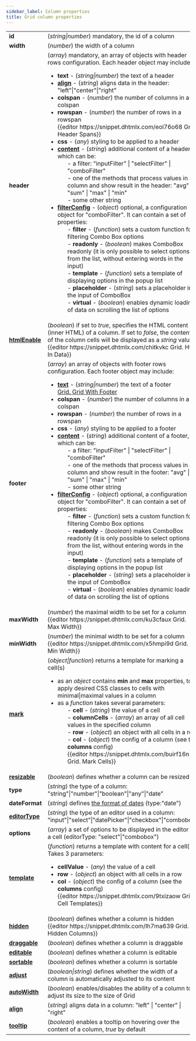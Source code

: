 ```yaml
---
sidebar_label: Column properties
title: Grid column properties
---
```


<table class="webixdoc_links">
	<tbody>
        <tr>
			<td class="webixdoc_links0"><b>id</b></td>
			<td>(<i>string|number</i>) mandatory, the id of a column</td>
		</tr>
        <tr>
			<td class="webixdoc_links0"><b>width</b></td>
			<td>(<i>number</i>) the width of a column</td>
		</tr>
        <tr>
			<td class="webixdoc_links0"><b>header</b></td>
			<td>(<i>array</i>) mandatory, an array of objects with header rows configuration. Each header object may include:
            <ul>
            <li><b>text</b> - (<i>string|number</i>) the text of a header</li>
            <li><a href="https://docs.dhtmlx.com/suite/grid__configuration.html#alignment"><b>align</b></a> - (<i>string</i>) aligns data in the header: "left"|"center"|"right"</li>
            <li><b>colspan</b> - (<i>number</i>) the number of columns in a colspan</li>
            <li><b>rowspan</b> - (<i>number</i>) the number of rows in a rowspan <br/> {{editor	https://snippet.dhtmlx.com/eol76o68	Grid. Header Spans}}</li>
            <li><b>css</b> - (<i>any</i>) styling to be applied to a header</li>
            <li><a href="https://docs.dhtmlx.com/suite/grid__configuration.html#headerfootercontent"><b>content</b></a> - (<i>string</i>) additional content of a header, which can be:
            <ol>- a filter: "inputFilter" | "selectFilter" | "comboFilter"</ol>
            <ol>- one of the methods that process values in a column and show result in the header: "avg" | "sum" | "max" | "min" </ol>
            <ol>- some other string</ol>
            </li>
            <li><a href="https://docs.dhtmlx.com/suite/grid__configuration.html#headerfootercontent"><b>filterConfig</b></a> - (<i>object</i>) optional, a configuration object for "comboFilter". It can contain a set of properties:
            <ol>- <b>filter</b> - (<i>function</i>) sets a custom function for filtering Combo Box options</ol>
            <ol>- <b>readonly</b> - (<i>boolean</i>) makes ComboBox readonly (it is only possible to select options from the list, without entering words in the input)</ol>
            <ol>- <b>template</b> - (<i>function</i>) sets a template of displaying options in the popup list</ol>
            <ol>- <b>placeholder</b> - (<i>string</i>) sets a placeholder in the input of ComboBox</ol>
            <ol>- <b>virtual</b> - (<i>boolean</i>) enables dynamic loading of data on scrolling the list of options</ol>
            </li>
            </ul>
            </td>
		</tr>
        <tr>
			<td class="webixdoc_links0"><a href="https://docs.dhtmlx.com/suite/grid__configuration.html#htmlcontentofgridcolumns"><b>htmlEnable</b></a></td>
			<td>(<i>boolean</i>) if set to <i>true</i>, specifies the HTML content (inner HTML) of a column. If set to <i>false</i>, the content of the column cells will be displayed as a <i>string</i> value <br/> {{editor	https://snippet.dhtmlx.com/chitkvkc	Grid. Html In Data}}</td>
		</tr>
        <tr>
			<td class="webixdoc_links0"><b>footer</b></td>
			<td>(<i>array</i>) an array of objects with footer rows configuration. Each footer object may include:
            <ul>
            <li><a href="https://docs.dhtmlx.com/suite/grid__customization.html#stylingfootercells"><b>text</b></a> - (<i>string|number</i>) the text of a footer <br/> <a href="https://snippet.dhtmlx.com/9jl55ep7" target="_blank">Grid. Grid With Footer</a></li>
            <li><b>colspan</b> - (<i>number</i>) the number of columns in a colspan</li>
            <li><b>rowspan</b> - (<i>number</i>) the number of rows in a rowspan</li>
            <li><b>css</b> - (<i>any</i>) styling to be applied to a footer</li>
            <li><a href="https://docs.dhtmlx.com/suite/grid__configuration.html#headerfootercontent"><b>content</b></a> - (<i>string</i>) additional content of a footer, which can be:
            <ol>- a filter: "inputFilter" | "selectFilter" | "comboFilter"</ol>
            <ol>- one of the methods that process values in a column and show result in the footer: "avg" | "sum" | "max" | "min" </ol>
            <ol>- some other string</ol>
            </li>
            <li><a href="https://docs.dhtmlx.com/suite/grid__configuration.html#headerfootercontent"><b>filterConfig</b></a> - (<i>object</i>) optional, a configuration object for "comboFilter". It can contain a set of properties:
            <ol>- <b>filter</b> - (<i>function</i>) sets a custom function for filtering Combo Box options</ol>
            <ol>- <b>readonly</b> - (<i>boolean</i>) makes ComboBox readonly (it is only possible to select options from the list, without entering words in the input)</ol>
            <ol>- <b>template</b> - (<i>function</i>) sets a template of displaying options in the popup list</ol>
            <ol>- <b>placeholder</b> - (<i>string</i>) sets a placeholder in the input of ComboBox</ol>
            <ol>- <b>virtual</b> - (<i>boolean</i>) enables dynamic loading of data on scrolling the list of options</ol>
            </li>
            </ul>
            </td>
		</tr>
        <tr>
			<td class="webixdoc_links0"><b>maxWidth</b></td>
			<td>(<i>number</i>) the maximal width to be set for a column <br/> {{editor	https://snippet.dhtmlx.com/ku3cfaux	Grid. Max Width}}</td>
		</tr>
        <tr>
			<td class="webixdoc_links0"><b>minWidth</b></td>
			<td>(<i>number</i>) the minimal width to be set for a column <br/> {{editor	https://snippet.dhtmlx.com/x5hmpi9d	Grid. Min Width}}</td>
		</tr>
        <tr>
			<td class="webixdoc_links0"><a href="https://docs.dhtmlx.com/suite/grid__customization.html#addingcustommarkstocells"><b>mark</b></a></td>
			<td>(<i>object|function</i>) returns a template for marking a cell(s)
            <ul><li>as an <i>object</i> contains <b>min</b> and <b>max</b> properties, to apply desired CSS classes to cells with minimal|maximal values in a column </li>
            <li>as a <i>function</i> takes several parameters:
            <ol>- <b>cell</b> - (<i>string</i>) the value of a cell</ol>
            <ol>- <b>columnCells</b> - (<i>array</i>) an array of all cell values in the specified column</ol>
            <ol>- <b>row</b> - (<i>object</i>) an object with all cells in a row</ol>
            <ol>- <b>col</b> - (<i>object</i>) the config of a column (see the <b>columns</b> config) <br/>{{editor	https://snippet.dhtmlx.com/buirf16n	Grid. Mark Cells}}</ol>
            </li></ul>
            </td>
		</tr>
        <tr>
			<td class="webixdoc_links0"><a href="https://docs.dhtmlx.com/suite/grid__configuration.html#resizing"><b>resizable</b></a></td>
			<td>(<i>boolean</i>) defines whether a column can be resized</td>
		</tr>
        <tr>
			<td class="webixdoc_links0"><b>type</b></td>
			<td>(<i>string</i>) the type of a column: "string"|"number"|"boolean"|"any"|"date"</td>
		</tr>
        <tr>
			<td class="webixdoc_links0"><b>dateFormat</b></td>
			<td>(<i>string</i>) defines <a href="https://docs.dhtmlx.com/suite/calendar__api__calendar_dateformat_config.html">the format of dates</a> (type:"date")</td>
		</tr>
        <tr>
			<td class="webixdoc_links0"><a href="https://docs.dhtmlx.com/suite/grid__configuration.html#columneditors"><b>editorType</b></a></td>
			<td>(<i>string</i>) the type of an editor used in a column: "input"|"select"|"datePicker"|"checkbox"|"combobox"</td>
		</tr>
        <tr>
			<td class="webixdoc_links0"><b>options</b></td>
			<td>(<i>array</i>) a set of options to be displayed in the editor of a cell (editorType: "select"|"combobox")</td>
		</tr>
        <tr>
			<td class="webixdoc_links0"><a href="https://docs.dhtmlx.com/suite/grid__customization.html#addingtemplatetocells"><b>template</b></a></td>
			<td>(<i>function</i>) returns a template with content for a cell(s). Takes 3 parameters:
            <ul>
                <li><b>cellValue</b> - (<i>any</i>) the value of a cell</li>
                <li><b>row</b> - (<i>object</i>) an object with all cells in a row</li>
                <li><b>col</b> - (<i>object</i>) the config of a column (see the <b>columns</b> config)<br/>{{editor	https://snippet.dhtmlx.com/9txizaow	Grid. Cell Templates}}</li>
            </ul>
            </td>
		</tr>
        <tr>
			<td class="webixdoc_links0"><a href="https://docs.dhtmlx.com/suite/grid__configuration.html#hiddencolumns"><b>hidden</b></a></td>
			<td>(<i>boolean</i>) defines whether a column is hidden <br/>{{editor	https://snippet.dhtmlx.com/lh7ma639	Grid. Hidden Columns}}</td>
		</tr>
        <tr>
			<td class="webixdoc_links0"><a href="https://docs.dhtmlx.com/suite/grid__configuration.html#dragndropofgridcolumns"><b>draggable</b></a></td>
			<td>(<i>boolean</i>) defines whether a column is draggable</td>
		</tr>
        <tr>
			<td class="webixdoc_links0"><a href="https://docs.dhtmlx.com/suite/grid__configuration.html#editinggridandseparatecolumns"><b>editable</b></a></td>
			<td>(<i>boolean</i>) defines whether a column is editable</td>
		</tr>
        <tr>
			<td class="webixdoc_links0"><a href="https://docs.dhtmlx.com/suite/grid__configuration.html#sortingcolumns"><b>sortable</b></a></td>
			<td>(<i>boolean</i>) defines whether a column is sortable</td>
		</tr>
        <tr>
			<td class="webixdoc_links0"><a href="https://docs.dhtmlx.com/suite/grid__configuration.html#autosizeforcolumns"><b>adjust</b></a></td>
			<td>(<i>boolean|string</i>) defines whether the width of a column is automatically adjusted to its content</td>
		</tr>
        <tr>
			<td class="webixdoc_links0"><a href="https://docs.dhtmlx.com/suite/grid__configuration.html#autowidthforcolumns"><b>autoWidth</b></a></td>
			<td>(<i>boolean</i>) enables/disables the ability of a column to adjust its size to the size of Grid</td>
		</tr>
        <tr>
			<td class="webixdoc_links0"><a href="https://docs.dhtmlx.com/suite/grid__configuration.html#alignment"><b>align</b></a></td>
			<td>(<i>string</i>) aligns data in a column: "left" | "center" | "right"</td>
		</tr>
        <tr>
			<td class="webixdoc_links0"><a href="https://docs.dhtmlx.com/suite/grid__configuration.html#tooltip"><b>tooltip</b></a></td>
			<td>(<i>boolean</i>) enables a tooltip on hovering over the content of a column, <i>true</i> by default</td>
		</tr>
    </tbody>
</table>